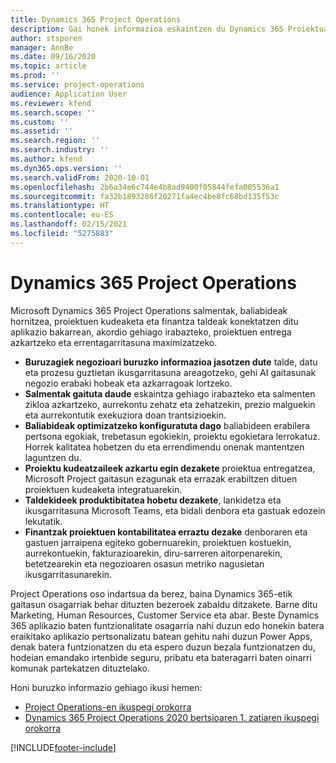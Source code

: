 ```yaml
---
title: Dynamics 365 Project Operations
description: Gai honek informazioa eskaintzen du Dynamics 365 Proiektuaren eragiketak.
author: stsporen
manager: AnnBe
ms.date: 09/16/2020
ms.topic: article
ms.prod: ''
ms.service: project-operations
audience: Application User
ms.reviewer: kfend
ms.search.scope: ''
ms.custom: ''
ms.assetid: ''
ms.search.region: ''
ms.search.industry: ''
ms.author: kfend
ms.dyn365.ops.version: ''
ms.search.validFrom: 2020-10-01
ms.openlocfilehash: 2b6a34e6c744e4b8ad9400f05844fefa005536a1
ms.sourcegitcommit: fa32b1893286f20271fa4ec4be8fc68bd135f53c
ms.translationtype: HT
ms.contentlocale: eu-ES
ms.lasthandoff: 02/15/2021
ms.locfileid: "5275883"
---
```

# <a name="dynamics-365-project-operations"></a>Dynamics 365 Project Operations

Microsoft Dynamics 365 Project Operations salmentak, baliabideak hornitzea, proiektuen kudeaketa eta finantza taldeak konektatzen ditu aplikazio bakarrean, akordio gehiago irabazteko, proiektuen entrega azkartzeko eta errentagarritasuna maximizatzeko.

-   **Buruzagiek negozioari buruzko informazioa jasotzen dute** talde, datu eta prozesu guztietan ikusgarritasuna areagotzeko, gehi AI gaitasunak negozio erabaki hobeak eta azkarragoak lortzeko.
-   **Salmentak gaituta daude** eskaintza gehiago irabazteko eta salmenten zikloa azkartzeko, aurrekontu zehatz eta zehatzekin, prezio malguekin eta aurrekontutik exekuziora doan trantsizioekin.
-   **Baliabideak optimizatzeko konfiguratuta dago** baliabideen erabilera pertsona egokiak, trebetasun egokiekin, proiektu egokietara lerrokatuz. Horrek kalitatea hobetzen du eta errendimendu onenak mantentzen laguntzen du.
-   **Proiektu kudeatzaileek azkartu egin dezakete** proiektua entregatzea, Microsoft Project gaitasun ezagunak eta errazak erabiltzen dituen proiektuen kudeaketa integratuarekin.
-   **Taldekideek produktibitatea hobetu dezakete**, lankidetza eta ikusgarritasuna Microsoft Teams, eta bidali denbora eta gastuak edozein lekutatik.
-   **Finantzak proiektuen kontabilitatea erraztu dezake** denboraren eta gastuen jarraipena egiteko gobernuarekin, proiektuen kostuekin, aurrekontuekin, fakturazioarekin, diru-sarreren aitorpenarekin, betetzearekin eta negozioaren osasun metriko nagusietan ikusgarritasunarekin.

Project Operations oso indartsua da berez, baina Dynamics 365-etik gaitasun osagarriak behar dituzten bezeroek zabaldu ditzakete. Barne ditu Marketing, Human Resources, Customer Service eta abar. Beste Dynamics 365 aplikazio baten funtzionalitate osagarria nahi duzun edo honekin batera eraikitako aplikazio pertsonalizatu batean gehitu nahi duzun Power Apps, denak batera funtzionatzen du eta espero duzun bezala funtzionatzen du, hodeian emandako irtenbide seguru, pribatu eta bateragarri baten oinarri komunak partekatzen dituztelako.

Honi buruzko informazio gehiago ikusi hemen:

- [Project Operations-en ikuspegi orokorra](https://dynamics.microsoft.com/en-us/project-operations/overview/)
- [Dynamics 365 Project Operations 2020 bertsioaren 1. zatiaren ikuspegi orokorra](https://docs.microsoft.com/dynamics365-release-plan/2020wave1/dynamics365-project-operations/)



[!INCLUDE[footer-include](includes/footer-banner.md)]